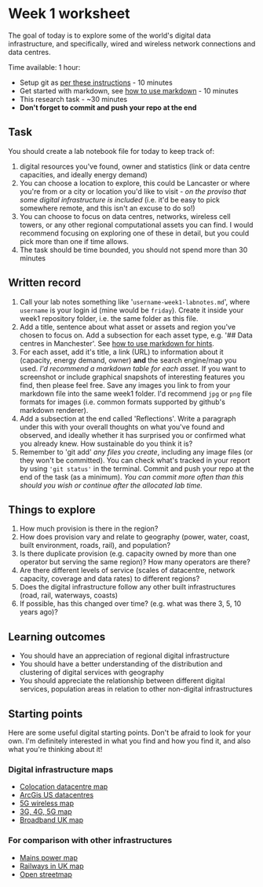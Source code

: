 # Week 1 worksheet
The goal of today is to explore some of the world's digital data infrastructure, and specifically, wired and wireless network connections and data centres.

Time available: 1 hour:

* Setup git as [per these instructions](git_repo_setup.md) - 10 minutes
* Get started with markdown, see [how to use markdown](https://www.markdownguide.org) - 10 minutes
* This research task - ~30 minutes
* **Don't forget to commit and push your repo at the end**

## Task
You should create a lab notebook file for today to keep track of:

1. digital resources you've found, owner and statistics (link or data centre capacities, and ideally energy demand)
2. You can choose a location to explore, this could be Lancaster or where you're from or a city or location you'd like to visit - *on the proviso that some digital infrastructure is included* (i.e. it'd be easy to pick somewhere remote, and this isn't an excuse to do so!)
3. You can choose to focus on data centres, networks, wireless cell towers, or any other regional computational assets you can find.  I would recommend focusing on exploring one of these in detail, but you could pick more than one if time allows.
4. The task should be time bounded, you should not spend more than 30 minutes

## Written record
1. Call your lab notes something like '`username-week1-labnotes.md`', where `username` is your login id (mine would be ``friday``).  Create it inside your week1 repository folder, i.e. the same folder as this file.
2. Add a title, sentence about what asset or assets and region you've chosen to focus on.  Add a subsection for each asset type, e.g. '## Data centres in Manchester'.  See [how to use markdown for hints](https://www.markdownguide.org).
3. For each asset, add it's title, a link (URL) to information about it (capacity, energy demand, owner) **and** the search engine/map you used.  *I'd recommend a markdown table for each asset.*  If you want to screenshot or include graphical snapshots of interesting features you find, then please feel free.  Save any images you link to from your markdown file into the same week1 folder.  I'd recommend `jpg` or `png` file formats for images (i.e. common formats supported by github's markdown renderer).
4. Add a subsection at the end called 'Reflections'.  Write a paragraph under this with your overall thoughts on what you've found and observed, and ideally whether it has surprised you or confirmed what you already knew.  How sustainable do you think it is?
5. Remember to 'git add' *any files you create*, including any image files (or they won't be committed).  You can check what's tracked in your report by using `'git status'` in the terminal.  Commit and push your repo at the end of the task (as a minimum).  *You can commit more often than this should you wish or continue after the allocated lab time.*

## Things to explore
1. How much provision is there in the region?
2. How does provision vary and relate to geography (power, water, coast, built environment, roads, rail), and population?
3. Is there duplicate provision (e.g. capacity owned by more than one operator but serving the same region)?  How many operators are there?
4. Are there different levels of service (scales of datacentre, network capacity, coverage and data rates) to different regions?
5. Does the digital infrastructure follow any other built infrastructures (road, rail, waterways, coasts)
6. If possible, has this changed over time? (e.g. what was there 3, 5, 10 years ago)?

## Learning outcomes
* You should have an appreciation of regional digital infrastructure
* You should have a better understanding of the distribution and clustering of digital services with geography
* You should appreciate the relationship between different digital services, population areas in relation to other non-digital infrastructures

## Starting points
Here are some useful digital starting points.  Don't be afraid to look for your own.  I'm definitely interested in what you find and how you find it, and also what you're thinking about it!

### Digital infrastructure maps
* [Colocation datacentre map](https://www.colo-x.com/data-centre-database-map/)
* [ArcGis US datacentres](https://analysis-1.maps.arcgis.com/apps/dashboards/abc6fbecb1904325bd734392f47a7850)
* [5G wireless map](https://www.nperf.com/en/map/5g)
* [3G, 4G, 5G map](https://www.nperf.com/en/map/GB/-/-/signal?ll=20&lg=0&zoom=3)
* [Broadband UK map](https://bidb.uk)

### For comparison with other infrastructures
* [Mains power map](https://openinframap.org/#11.15/54.003/-2.7458)
* [Railways in UK map](https://www.openrailwaymap.org)
* [Open streetmap](https://www.openstreetmap.org)